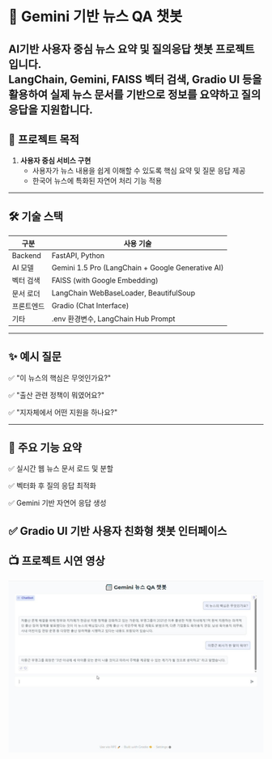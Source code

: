 # 📰 Gemini 기반 뉴스 QA 챗봇

AI기반 사용자 중심 뉴스 요약 및 질의응답 챗봇 프로젝트입니다.  
LangChain, Gemini, FAISS 벡터 검색, Gradio UI 등을 활용하여 실제 뉴스 문서를 기반으로 정보를 요약하고 질의응답을 지원합니다.
---

## 🎯 프로젝트 목적

1. **사용자 중심 서비스 구현**
   - 사용자가 뉴스 내용을 쉽게 이해할 수 있도록 핵심 요약 및 질문 응답 제공
   - 한국어 뉴스에 특화된 자연어 처리 기능 적용
---

## 🛠️ 기술 스택

| 구분         | 사용 기술 |
|--------------|------------|
| Backend      | FastAPI, Python |
| AI 모델      | Gemini 1.5 Pro (LangChain + Google Generative AI) |
| 벡터 검색    | FAISS (with Google Embedding) |
| 문서 로더    | LangChain WebBaseLoader, BeautifulSoup |
| 프론트엔드   | Gradio (Chat Interface) |
| 기타         | .env 환경변수, LangChain Hub Prompt |

---

## ✨ 예시 질문
✅ "이 뉴스의 핵심은 무엇인가요?"

✅ "출산 관련 정책이 뭐였어요?"

✅ "지자체에서 어떤 지원을 하나요?"

---

## 📌 주요 기능 요약
✅ 실시간 웹 뉴스 문서 로드 및 분할

✅ 벡터화 후 질의 응답 최적화

✅ Gemini 기반 자연어 응답 생성

✅ Gradio UI 기반 사용자 친화형 챗봇 인터페이스
---
##  📺 프로젝트 시연 영상

[![건강 AI 챗봇 시연](RAG_Chatbot2.jpg)](https://youtu.be/Hblze1aClLU)
